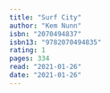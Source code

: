 ```yaml
---
title: "Surf City"
author: "Kem Nunn"
isbn: "2070494837"
isbn13: "9782070494835"
rating: 1
pages: 334
read: "2021-01-26"
date: "2021-01-26"
---
```


